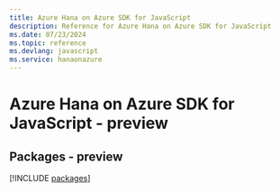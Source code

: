```yaml
---
title: Azure Hana on Azure SDK for JavaScript
description: Reference for Azure Hana on Azure SDK for JavaScript
ms.date: 07/23/2024
ms.topic: reference
ms.devlang: javascript
ms.service: hanaonazure
---
```

# Azure Hana on Azure SDK for JavaScript - preview
## Packages - preview
[!INCLUDE [packages](hana-on-azure-index.md)]
